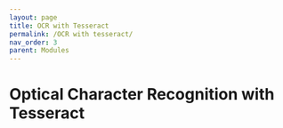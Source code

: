 ```yaml
---
layout: page
title: OCR with Tesseract
permalink: /OCR with tesseract/
nav_order: 3
parent: Modules
---
```


# Optical Character Recognition with Tesseract
